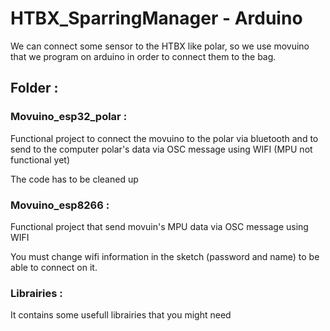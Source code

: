 # HTBX_SparringManager - Arduino
 
We can connect some sensor to the HTBX like polar, so we use movuino that we program on arduino in order to connect them to the bag. 

## Folder :

### Movuino_esp32_polar :

Functional project to connect the movuino to the polar via bluetooth and to send to the computer polar's data via OSC message using WIFI
(MPU not functional yet)

The code has to be cleaned up

### Movuino_esp8266 : 

Functional project that send movuin's MPU data via OSC message using WIFI

You must change wifi information in the sketch (password and name) to be able to connect on it.

### Librairies :

It contains some usefull librairies that you might need